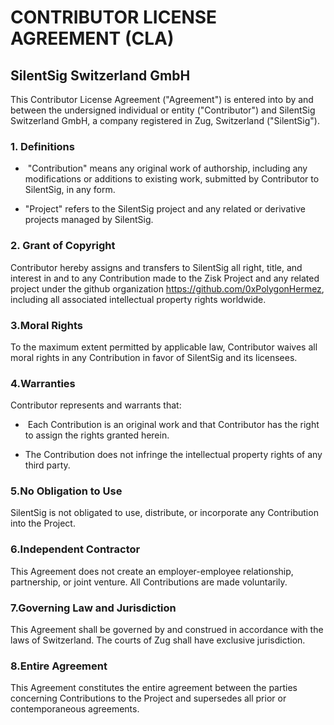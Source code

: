 # CONTRIBUTOR LICENSE AGREEMENT (CLA) 
## SilentSig Switzerland GmbH

This Contributor License Agreement ("Agreement") is entered into by and between the undersigned individual or entity ("Contributor") and SilentSig Switzerland GmbH, a company registered in Zug, Switzerland ("SilentSig"). 

### 1. Definitions 

- ​ "Contribution" means any original work of authorship, including any modifications or additions to existing work, submitted by Contributor to SilentSig, in any form. 

- "Project" refers to the SilentSig project and any related or derivative projects managed by SilentSig. 

### 2. Grant of Copyright 

Contributor hereby assigns and transfers to SilentSig all right, title, and interest in and to any Contribution made to the Zisk Project and any related project under the github organization https://github.com/0xPolygonHermez, including all associated intellectual property rights worldwide. 

### 3.Moral Rights 

To the maximum extent permitted by applicable law, Contributor waives all moral rights in any Contribution in favor of SilentSig and its licensees. 

### 4.​Warranties

Contributor represents and warrants that:

- ​ Each Contribution is an original work and that Contributor has the right to assign the rights granted herein.

- The Contribution does not infringe the intellectual property rights of any third party.

### 5.​No Obligation to Use 

SilentSig is not obligated to use, distribute, or incorporate any Contribution into the Project.

### 6.​Independent Contractor 

This Agreement does not create an employer-employee relationship, partnership, or joint venture. All Contributions are made voluntarily. 

### 7.​Governing Law and Jurisdiction 

This Agreement shall be governed by and construed in accordance with the laws of Switzerland. The courts of Zug shall have exclusive jurisdiction. 

### 8.​Entire Agreement 

This Agreement constitutes the entire agreement between the parties concerning Contributions to the Project and supersedes all prior or contemporaneous agreements. 

